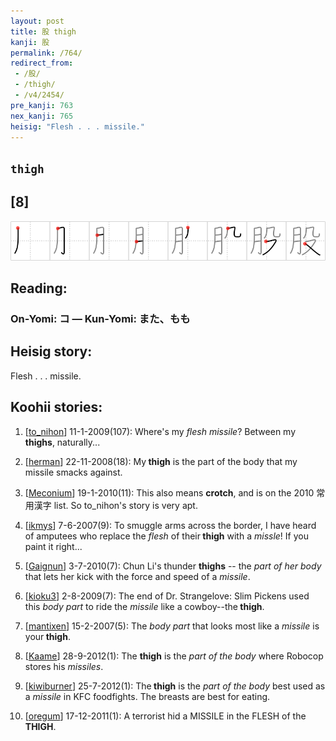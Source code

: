 ```yaml
---
layout: post
title: 股 thigh
kanji: 股
permalink: /764/
redirect_from:
 - /股/
 - /thigh/
 - /v4/2454/
pre_kanji: 763
nex_kanji: 765
heisig: "Flesh . . . missile."
---
```


## `thigh`

## [8]

<div class="stroke"><img src="../images/E882A1.png" /></div>

## Reading:

### On-Yomi: コ &mdash; Kun-Yomi: また、もも

## Heisig story:

Flesh . . . missile.

## Koohii stories:

1) [<a href="http://kanji.koohii.com/profile/to_nihon">to_nihon</a>] 11-1-2009(107): Where&#039;s my <em>flesh missile</em>? Between my <strong>thighs</strong>, naturally...

2) [<a href="http://kanji.koohii.com/profile/herman">herman</a>] 22-11-2008(18): My<strong> thigh</strong> is the part of the body that my missile smacks against.

3) [<a href="http://kanji.koohii.com/profile/Meconium">Meconium</a>] 19-1-2010(11): This also means <strong>crotch</strong>, and is on the 2010 常用漢字 list. So to_nihon&#039;s story is very apt.

4) [<a href="http://kanji.koohii.com/profile/ikmys">ikmys</a>] 7-6-2007(9): To smuggle arms across the border, I have heard of amputees who replace the <em>flesh</em> of their<strong> thigh</strong> with a <em>missle</em>! If you paint it right...

5) [<a href="http://kanji.koohii.com/profile/Gaignun">Gaignun</a>] 3-7-2010(7): Chun Li&#039;s thunder <strong>thighs</strong> -- the <em>part of her body</em> that lets her kick with the force and speed of a <em>missile</em>.

6) [<a href="http://kanji.koohii.com/profile/kioku3">kioku3</a>] 2-8-2009(7): The end of Dr. Strangelove: Slim Pickens used this <em>body part</em> to ride the <em>missile</em> like a cowboy--the<strong> thigh</strong>.

7) [<a href="http://kanji.koohii.com/profile/mantixen">mantixen</a>] 15-2-2007(5): The <em>body part</em> that looks most like a <em>missile</em> is your<strong> thigh</strong>.

8) [<a href="http://kanji.koohii.com/profile/Kaame">Kaame</a>] 28-9-2012(1): The <strong>thigh</strong> is the <em>part of the body</em> where Robocop stores his <em>missiles</em>.

9) [<a href="http://kanji.koohii.com/profile/kiwiburner">kiwiburner</a>] 25-7-2012(1): The<strong> thigh</strong> is the <em>part of the body</em> best used as a <em>missile</em> in KFC foodfights. The breasts are best for eating.

10) [<a href="http://kanji.koohii.com/profile/oregum">oregum</a>] 17-12-2011(1): A terrorist hid a MISSILE in the FLESH of the<strong> THIGH</strong>.
